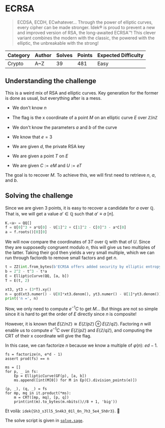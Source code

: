 # ECRSA

> ECDSA, ECDH, ECwhatever... Through the power of elliptic curves, every cipher can be made stronger. Idek️️️®️ is proud to prevent a new and improved version of RSA, the long-awaited ECRSA™️! This clever variant combines the modern with the classic, the powered with the elliptic, the unbreakable with the strong!

| Category | Author   | Solves | Points | Expected Difficulty |
| -------- | -------- | ------ | ------ | ------------------- |
| Crypto   | A~Z      |    39  |   481  | Easy                |

## Understanding the challenge

This is a weird mix of RSA and elliptic curves.
Key generation for the former is done as usual, but everything after is a mess.

- We don't know $n$
- The flag is the x coordinate of a point $M$ on an elliptic curve $E$ over $\mathbb Z/n\mathbb Z$
- We don't know the parameters $a$ and $b$ of the curve

- We know that $e = 3$
- We are given $d$, the private RSA key
- We are given a point $T$ on $E$
- We are given $C := eM$ and $U := eT$

The goal is to recover $M$.
To achieve this, we will first need to retrieve $n$, $a$, and $b$.

## Solving the challenge

Since we are given 3 points, it is easy to recover a candidate for $a$ over $\mathbb Q$.
That is, we will get a value $a'\in\mathbb Q$ such that $a'\equiv a\ [n]$.

```py
K.<a> = QQ[]
f = U[0]^3 + a*U[0] - U[1]^2 + C[1]^2 - C[0]^3 - a*C[0]
a = f.roots()[0][0]
```

We will now compare the coordinates of $3T$ over $\mathbb Q$ with that of $U$.
Since they are supposedly congruent modulo $n$, this will give us two multiples of the latter.
Taking their gcd then yields a very small multiple, which we can run through factordb to remove small factors and get $n$.

```py
t = ZZ(int.from_bytes(b'ECRSA offers added security by elliptic entropy.', 'big'))
b = 2^2 - t^3 - t*a
E = EllipticCurve(QQ, [a, b])
T = E(t, 2)

xt3, yt3 = (3*T).xy()
n = gcd(xt3.numer() - U[0]*xt3.denom(), yt3.numer() - U[1]*yt3.denom())
print('n =', n)
```

Now, we only need to compute $e^{-1}C$ to get $M$...
But things are not so simple since it is hard to get the order of $E$ directly since $n$ is composite!

However, it is known that $E(\mathbb Z/n\mathbb Z)\cong E(\mathbb Z/p\mathbb Z)\oplus E(\mathbb Z/q\mathbb Z)$.
Factoring $n$ will enable us to compute $e^{-1}C$ over $E(\mathbb Z/p\mathbb Z)$ and $E(\mathbb Z/q\mathbb Z)$, and computing the CRT of their x coordinate will give the flag.

In this case, we can factorize $n$ because we know a multiple of $\varphi(n)$: $ed-1$.
```
fs = factorize(n, e*d - 1)
assert prod(fs) == n

ms = []
for p, _ in fs:
    Ep = EllipticCurve(GF(p), [a, b])
    ms.append([int(M[0]) for M in Ep(C).division_points(e)])

(p, _), (q, _) = fs
for mp, mq in it.product(*ms):
    m = CRT([mp, mq], [p, q])
    print(int(m).to_bytes(m.nbits()//8 + 1, 'big'))
```

Et voilà: `idek{Sh3_s3ll5_5n4k3_01l_0n_7h3_5e4_5h0r3}`. 🎉

The solve script is given in [`solve.sage`](./solve.sage).